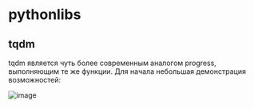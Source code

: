 # pythonlibs

## tqdm
tqdm является чуть более современным аналогом progress, выполняющим те же функции. Для начала небольшая демонстрация возможностей:

![image](https://user-images.githubusercontent.com/47520961/186571157-a0df4ee1-8171-4d97-9952-6081380479c0.png)
